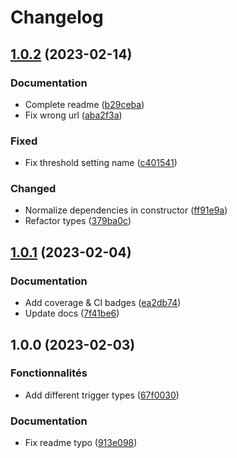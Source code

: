 # Changelog

## [1.0.2](https://github.com/digital-swing/lazy-module/compare/v1.0.1...v1.0.2) (2023-02-14)


### Documentation

* Complete readme ([b29ceba](https://github.com/digital-swing/lazy-module/commit/b29ceba734fd2c8a8c2bc122479857f2af7dbec0))
* Fix wrong url ([aba2f3a](https://github.com/digital-swing/lazy-module/commit/aba2f3a9fc2ce95cfd4d7c886844ec2ff9e70467))


### Fixed

* Fix threshold setting name ([c401541](https://github.com/digital-swing/lazy-module/commit/c4015412cbe236ff13685736fe44c1973be3eb73))


### Changed

* Normalize dependencies in constructor ([ff91e9a](https://github.com/digital-swing/lazy-module/commit/ff91e9a1e6e7d317ff238b3b662caf93a7da6a15))
* Refactor types ([379ba0c](https://github.com/digital-swing/lazy-module/commit/379ba0c716f03297c301ab7c38936a3fa4137449))

## [1.0.1](https://github.com/digital-swing/lazy-module/compare/v1.0.0...v1.0.1) (2023-02-04)


### Documentation

* Add coverage & CI badges ([ea2db74](https://github.com/digital-swing/lazy-module/commit/ea2db74b41d9b4d56894fe5ef66fccd17e2bd7d0))
* Update docs ([7f41be6](https://github.com/digital-swing/lazy-module/commit/7f41be6daa9f152cccb26b251f702b129f94462c))

## 1.0.0 (2023-02-03)


### Fonctionnalités

* Add different trigger types ([67f0030](https://github.com/digital-swing/lazy-module/commit/67f003055ab1f66674b5caf2e825a59d51459597))


### Documentation

* Fix readme typo ([913e098](https://github.com/digital-swing/lazy-module/commit/913e098c14b5085ba7069ea0377780a64beca7bf))
